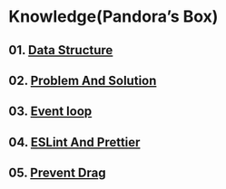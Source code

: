 # Knowledge(Pandora’s Box)

## 01. [Data Structure](https://github.com/KangJiJi/Study/tree/master/JS/Knowledge/DataStructure)

## 02. [Problem And Solution](https://github.com/KangJiJi/Study/tree/master/JS/Knowledge/ProblemAndSolution)

## 03. [Event loop](https://github.com/KangJiJi/Study/tree/master/JS/Knowledge/EventLoop)

## 04. [ESLint And Prettier](https://github.com/KangJiJi/Study/tree/master/JS/Knowledge/ESLintAndPrettier)

## 05. [Prevent Drag](https://github.com/KangJiJi/Study/tree/master/JS/Knowledge/PreventDrag)

